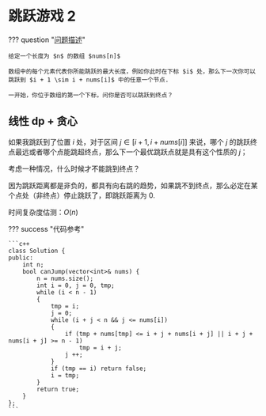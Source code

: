 # 跳跃游戏 2

??? question "[问题描述](https://leetcode.cn/problems/jump-game/)"

    给定一个长度为 $n$ 的数组 $nums[n]$

    数组中的每个元素代表你所能跳跃的最大长度，例如你此时在下标 $i$ 处，那么下一次你可以跳跃到 $i + 1 \sim i + nums[i]$ 中的任意一个节点.

    一开始，你位于数组的第一个下标，问你是否可以跳跃到终点？

## 线性 dp + 贪心

如果我跳跃到了位置 $i$ 处，对于区间 $j \in [i + 1, i + nums[i]]$ 来说，哪个 $j$ 的跳跃终点最远或者哪个点能跳超终点，那么下一个最优跳跃点就是具有这个性质的 $j$；

考虑一种情况，什么时候才不能跳到终点？

因为跳跃距离都是非负的，都具有向右跳的趋势，如果跳不到终点，那么必定在某个点处（非终点）停止跳跃了，即跳跃距离为 $0$.

时间复杂度估测：$O(n)$

??? success "代码参考"

    ```c++
    class Solution {
    public:
        int n;
        bool canJump(vector<int>& nums) {
            n = nums.size();
            int i = 0, j = 0, tmp;
            while (i < n - 1)
            {
                tmp = i;
                j = 0;
                while (i + j < n && j <= nums[i])
                {
                    if (tmp + nums[tmp] <= i + j + nums[i + j] || i + j + nums[i + j] >= n - 1)
                        tmp = i + j;
                    j ++;
                }
                if (tmp == i) return false;
                i = tmp;
            }
            return true;
        }
    };
    ```